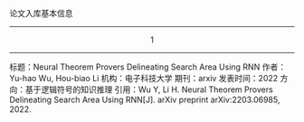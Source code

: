 论文入库基本信息

---
<center>1</center>

---

标题：Neural Theorem Provers Delineating Search Area Using RNN
作者：Yu-hao Wu, Hou-biao Li
机构：电子科技大学
期刊：arxiv
发表时间：2022
方向：基于逻辑符号的知识推理
引用：Wu Y, Li H. Neural Theorem Provers Delineating Search Area Using RNN[J]. arXiv preprint arXiv:2203.06985, 2022.

